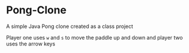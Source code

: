 # Pong-Clone
A simple Java Pong clone created as a class project

Player one uses `w` and `s` to move the paddle up and down and player two uses the arrow keys
